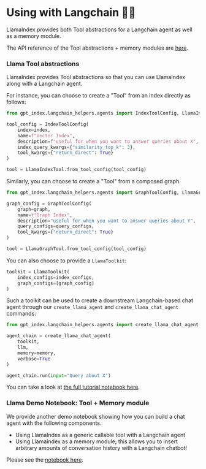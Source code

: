 # Using with Langchain 🦜🔗

LlamaIndex provides both Tool abstractions for a Langchain agent as well as a memory module.

The API reference of the Tool abstractions + memory modules are [here](/reference/langchain_integrations/base.rst).


### Llama Tool abstractions
LlamaIndex provides Tool abstractions so that you can use LlamaIndex along with a Langchain agent. 

For instance, you can choose to create a "Tool" from an index directly as follows:

```python
from gpt_index.langchain_helpers.agents import IndexToolConfig, LlamaIndexTool

tool_config = IndexToolConfig(
    index=index, 
    name=f"Vector Index",
    description=f"useful for when you want to answer queries about X",
    index_query_kwargs={"similarity_top_k": 3},
    tool_kwargs={"return_direct": True}
)

tool = LlamaIndexTool.from_tool_config(tool_config)

```

Similarly, you can choose to create a "Tool" from a composed graph.

```python
from gpt_index.langchain_helpers.agents import GraphToolConfig, LlamaGraphTool

graph_config = GraphToolConfig(
    graph=graph,
    name=f"Graph Index",
    description="useful for when you want to answer queries about Y",
    query_configs=query_configs,
    tool_kwargs={"return_direct": True}
)

tool = LlamaGraphTool.from_tool_config(tool_config)

```

You can also choose to provide a `LlamaToolkit`:

```python
toolkit = LlamaToolkit(
    index_configs=index_configs,
    graph_configs=[graph_config]
)
```

Such a toolkit can be used to create a downstream Langchain-based chat agent through
our `create_llama_agent` and `create_llama_chat_agent` commands:

```python
from gpt_index.langchain_helpers.agents import create_llama_chat_agent

agent_chain = create_llama_chat_agent(
    toolkit,
    llm,
    memory=memory,
    verbose=True
)

agent_chain.run(input="Query about X")
```

You can take a look at [the full tutorial notebook here](https://github.com/jerryjliu/llama_index/blob/main/examples/chatbot/Chatbot_SEC.ipynb).


### Llama Demo Notebook: Tool + Memory module

We provide another demo notebook showing how you can build a chat agent with the following components.
- Using LlamaIndex as a generic callable tool with a Langchain agent
- Using LlamaIndex as a memory module; this allows you to insert arbitrary amounts of conversation history with a Langchain chatbot!

Please see the [notebook here](https://github.com/jerryjliu/gpt_index/blob/main/examples/langchain_demo/LangchainDemo.ipynb).